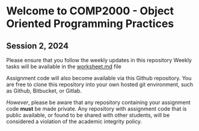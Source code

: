 # Welcome to COMP2000 - Object Oriented Programming Practices
## Session 2, 2024

Please ensure that you follow the weekly updates in this repository
Weekly tasks will be available in the [worksheet.md](worksheet.md) file

Assignment code will also become available via this Github repository. You are free to clone this repository into your own hosted git environment, such as Github, Bitbucket, or Gitlab.

*However*, please be aware that any repository containing your assignment code **must** be made private. Any repository with assignment code that is public available, or found to be shared with other students, will be considered a violation of the academic integrity policy.
